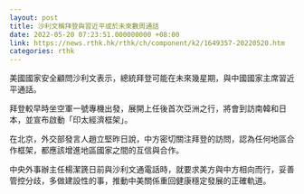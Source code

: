 ```yaml
---
layout: post
title: 沙利文稱拜登與習近平或於未來數周通話
date: 2022-05-20 07:23:51.000000000 +08:00
link: https://news.rthk.hk/rthk/ch/component/k2/1649357-20220520.htm
categories: rthk
---
```


美國國家安全顧問沙利文表示，總統拜登可能在未來幾星期，與中國國家主席習近平通話。

拜登較早時坐空軍一號專機出發，展開上任後首次亞洲之行，將會到訪南韓和日本，並宣布啟動「印太經濟框架」。

在北京，外交部發言人趙立堅昨日說，中方密切關注拜登的訪問，認為任何地區合作框架，都應該增進地區國家之間的互信與合作。

中央外事辦主任楊潔篪日前與沙利文通電話時，就要求美方與中方相向而行，妥善管控分歧，多做建設性的事，推動中美關係重回健康穩定發展的正確軌道。
